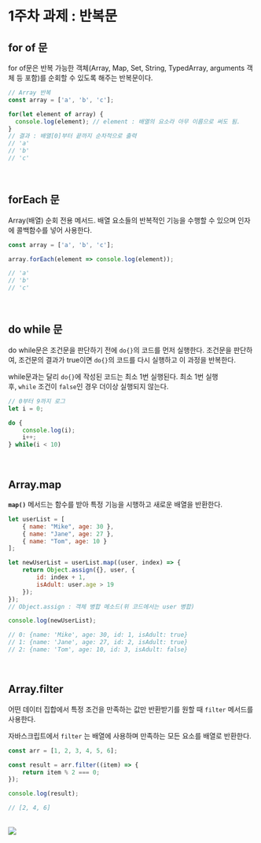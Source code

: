 # 1주차 과제 : 반복문 

## for of 문

for of문은 반복 가능한 객체(Array, Map, Set, String, TypedArray, arguments 객체 등 포함)를 순회할 수 있도록 해주는 반복문이다.

```jsx
// Array 반복
const array = ['a', 'b', 'c'];

for(let element of array) { 
  console.log(element); // element : 배열의 요소라 아무 이름으로 써도 됨.
}
// 결과 : 배열[0]부터 끝까지 순차적으로 출력
// 'a'
// 'b'
// 'c'
```
<br>

## forEach 문

Array(배열) 순회 전용 메서드. 배열 요소들의 반복적인 기능을 수행할 수 있으며 인자에 콜백함수를 넣어 사용한다.

```jsx
const array = ['a', 'b', 'c'];

array.forEach(element => console.log(element));

// 'a'
// 'b'
// 'c'
```
<br>

## do while 문

do while문은 조건문을 판단하기 전에 `do{}`의 코드를 먼저 실행한다. 조건문을 판단하여, 조건문의 결과가 true이면 `do{}`의 코드를 다시 실행하고 이 과정을 반복한다. 

while문과는 달리 `do{}`에 작성된 코드는 최소 1번 실행된다. 최소 1번 실행 후, `while` 조건이 `false`인 경우 더이상 실행되지 않는다.

```jsx
// 0부터 9까지 로그
let i = 0;

do {
	console.log(i);
	i++;
} while(i < 10)
```
<br>

## Array.map

**`map()`** 메서드는 함수를 받아 특정 기능을 시행하고 새로운 배열을 반환한다.

```jsx
let userList = [
	{ name: "Mike", age: 30 },
	{ name: "Jane", age: 27 },
	{ name: "Tom", age: 10 }
];

let newUserList = userList.map((user, index) => {
	return Object.assign({}, user, {
		id: index + 1,
		isAdult: user.age > 19
	});
});
// Object.assign : 객체 병합 메소드(위 코드에서는 user 병합)

console.log(newUserList);

// 0: {name: 'Mike', age: 30, id: 1, isAdult: true}
// 1: {name: 'Jane', age: 27, id: 2, isAdult: true}
// 2: {name: 'Tom', age: 10, id: 3, isAdult: false}
```
<br>

## Array.filter

어떤 데이터 집합에서 특정 조건을 만족하는 값만 반환받기를 원할 때 `filter` 메서드를 사용한다.

자바스크립트에서 `filter` 는 배열에 사용하며 만족하는 모든 요소를 배열로 반환한다.

```jsx
const arr = [1, 2, 3, 4, 5, 6];

const result = arr.filter((item) => {
	return item % 2 === 0;
});

console.log(result);

// [2, 4, 6]
```
<br>

<img src="https://search.pstatic.net/common/?src=http%3A%2F%2Fblogfiles.naver.net%2FMjAyMjAzMDRfMjM5%2FMDAxNjQ2MzUzNTU1NTg1.zZ6Grkypp-6GuTO60odH9E2cnTOVpULVv0HJ8K_6sYwg.L8X8QrjDHaFI3H0hqR717d8xdQX22BhTngpm7XSftqEg.JPEG.umm-_-a%2F%25B4%25D9%25BF%25EE%25B7%25CE%25B5%25E5.jpeg%25A3%25AD118.jpg&type=sc960_832">